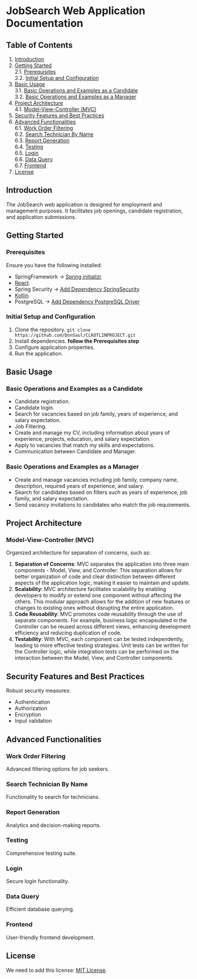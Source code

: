 # JobSearch Web Application Documentation

## Table of Contents

1. [Introduction](#introduction)
2. [Getting Started](#getting-started) <br> 
   2.1. [Prerequisites](#prerequisites) <br>
   2.2. [Initial Setup and Configuration](#initial-setup-and-configuration)
3. [Basic Usage](#basic-usage) <br>
   3.1. [Basic Operations and Examples as a Candidate](#basic-operations-and-examples-as-a-candidate) <br>
   3.2. [Basic Operations and Examples as a Manager](#basic-operations-and-examples-as-a-manager)
4. [Project Architecture](#project-architecture) <br>
   4.1. [Model-View-Controller (MVC)](#model-view-controller-mvc) <br>
5. [Security Features and Best Practices](#security-features-and-best-practices)
6. [Advanced Functionalities](#advanced-functionalities) <br>
   6.1. [Work Order Filtering](#work-order-filtering) <br>
   6.2. [Search Technician By Name](#search-technician-by-name) <br>
   6.3. [Report Generation](#report-generation) <br>
   6.4. [Testing](#testing) <br> 
   6.5. [Login](#login) <br>
   6.6. [Data Query](#data-query) <br>
   6.7. [Frontend](#frontend) <br>
7. [License](#license)

## Introduction

The JobSearch web application is designed for employment and management purposes. It facilitates job openings, candidate registration, and application submissions.

## Getting Started

### Prerequisites

Ensure you have the following installed:

- SpringFramework -> [Spring initializr](https://start.spring.io/)
- [React](https://es.react.dev/learn/installation).
- Spring Security -> [Add Dependency SpringSecurity](https://start.spring.io/)
- [Kotlin](https://oregoom.com/kotlin/instalar/).
- PostgreSQL -> [Add Dependency PostgreSQL Driver](https://start.spring.io/)

### Initial Setup and Configuration

1. Clone the repository. `git clone https://github.com/DonSaul/CLKOTLINPROJECT.git`
2. Install dependencies. **follow the Prerequisites step**
3. Configure application properties.
4. Run the application.

## Basic Usage

### Basic Operations and Examples as a Candidate

- Candidate registration.
- Candidate login.
- Search for vacancies based on job family, years of experience, and salary expectation.
- Job Filtering.
- Create and manage my CV, including information about years of experience, projects, education, and salary expectation.
- Apply to vacancies that match my skills and expectations.
- Communication between Candidate and Manager.


### Basic Operations and Examples as a Manager

- Create and manage vacancies including job family, company name, description, required years of experience, and salary.
- Search for candidates based on filters such as years of experience, job family, and salary expectation.
- Send vacancy invitations to candidates who match the job requirements.


## Project Architecture

### Model-View-Controller (MVC)

Organized architecture for separation of concerns, such as: 
1. **Separation of Concerns**: MVC separates the application into three main components - Model, View, and Controller. This separation allows for better organization of code and clear distinction between different aspects of the application logic, making it easier to maintain and update.
2. **Scalability**: MVC architecture facilitates scalability by enabling developers to modify or extend one component without affecting the others. This modular approach allows for the addition of new features or changes to existing ones without disrupting the entire application.
3. **Code Reusability**: MVC promotes code reusability through the use of separate components. For example, business logic encapsulated in the Controller can be reused across different views, enhancing development efficiency and reducing duplication of code.
4. **Testability**: With MVC, each component can be tested independently, leading to more effective testing strategies. Unit tests can be written for the Controller logic, while integration tests can be performed on the interaction between the Model, View, and Controller components.

## Security Features and Best Practices
Robust security measures:

- Authentication
- Authorization
- Encryption
- Input validation

## Advanced Functionalities


### Work Order Filtering

Advanced filtering options for job seekers.

### Search Technician By Name

Functionality to search for technicians.

### Report Generation

Analytics and decision-making reports.

### Testing

Comprehensive testing suite.

### Login

Secure login functionality.

### Data Query

Efficient database querying.

### Frontend

User-friendly frontend development.

## License
We need to add this license: [MIT License](https://opensource.org/licenses/MIT).
